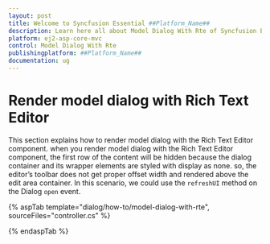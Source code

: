 ```yaml
---
layout: post
title: Welcome to Syncfusion Essential ##Platform_Name##
description: Learn here all about Model Dialog With Rte of Syncfusion Essential ##Platform_Name## widgets based on HTML5 and jQuery.
platform: ej2-asp-core-mvc
control: Model Dialog With Rte
publishingplatform: ##Platform_Name##
documentation: ug
---
```



# Render model dialog with Rich Text Editor

This section explains how to render model dialog with the Rich Text Editor component. when you render model dialog with the Rich Text Editor component, the first row of the content will be hidden because the dialog container and its wrapper elements are styled with display as none. so, the editor’s toolbar does not get proper offset width and rendered above the edit area container. In this scenario, we could use the `refreshUI` method on the Dialog `open` event.

{% aspTab template="dialog/how-to/model-dialog-with-rte", sourceFiles="controller.cs" %}

{% endaspTab %}